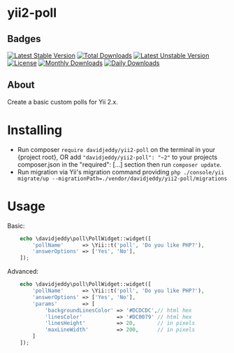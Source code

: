 yii2-poll
=========

## Badges
[![Latest Stable Version](https://poser.pugx.org/davidjeddy/yii2-poll/v/stable)](https://packagist.org/packages/davidjeddy/yii2-poll)
[![Total Downloads](https://poser.pugx.org/davidjeddy/yii2-poll/downloads)](https://packagist.org/packages/davidjeddy/yii2-poll)
[![Latest Unstable Version](https://poser.pugx.org/davidjeddy/yii2-poll/v/unstable)](https://packagist.org/packages/davidjeddy/yii2-poll)
[![License](https://poser.pugx.org/davidjeddy/yii2-poll/license)](https://packagist.org/packages/davidjeddy/yii2-poll)
[![Monthly Downloads](https://poser.pugx.org/davidjeddy/yii2-poll/d/monthly)](https://packagist.org/packages/davidjeddy/yii2-poll)
[![Daily Downloads](https://poser.pugx.org/davidjeddy/yii2-poll/d/daily)](https://packagist.org/packages/davidjeddy/yii2-poll)

## About
Create a basic custom polls for Yii 2.x.

Installing
==========

- Run composer `require davidjeddy/yii2-poll` on the terminal in your {project root}, OR add `"davidjeddy/yii2-poll": "~2"` to your projects composer.json in the "required": [...] section then run `composer update`.
- Run migration via Yii's migration command providing `php ./console/yii migrate/up --migrationPath=./vendor/davidjeddy/yii2-poll/migrations`

Usage
=====

Basic:
```PHP
    echo \davidjeddy\poll\PollWidget::widget([
        'pollName'      => \Yii::t('poll', 'Do you like PHP?'),
        'answerOptions' => ['Yes', 'No'],
    ]);
```


Advanced:
```PHP
    echo \davidjeddy\poll\PollWidget::widget([
        'pollName'      => \Yii::t('poll', 'Do you like PHP?'),
        'answerOptions' => ['Yes', 'No'],
        'params'        => [
            'backgroundLinesColor' => '#DCDCDC',// html hex
            'linesColor'           => '#DC0079' // html hex
            'linesHeight'          => 20,       // in pixels
            'maxLineWidth'         => 200,      // in pixels
        ]
    ]);
```
